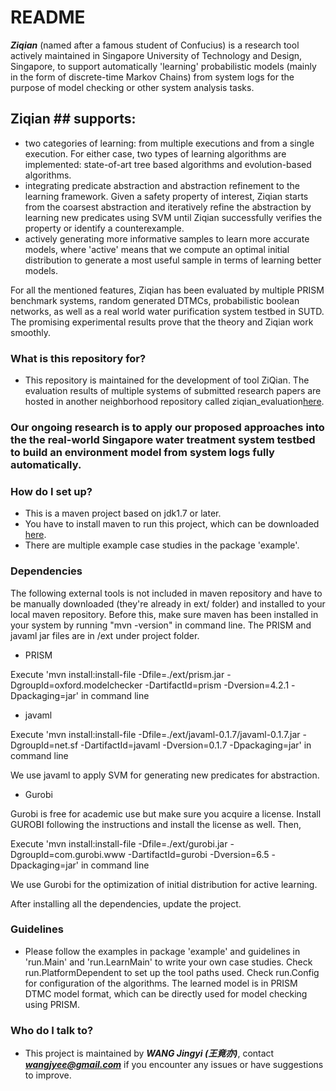# README #

***Ziqian*** (named after a famous student of Confucius) is a research tool actively maintained in Singapore University of Technology and Design, Singapore, to support automatically 'learning' probabilistic models (mainly in the form of discrete-time Markov Chains) from system logs for the purpose of model checking or other system analysis tasks. 

## Ziqian ## supports:
* two categories of learning: from multiple executions and from a single execution. For either case, two types of learning algorithms are implemented: state-of-art tree based algorithms and evolution-based algorithms.
* integrating predicate abstraction and abstraction refinement to the learning framework. Given a safety property of interest, Ziqian starts from the coarsest abstraction and iteratively refine the abstraction by learning new predicates using SVM until Ziqian successfully verifies the property or identify a counterexample.
* actively generating more informative samples to learn more accurate models, where 'active' means that we compute an optimal initial distribution to generate a most useful sample in terms of learning better models.

For all the mentioned features, Ziqian has been evaluated by multiple PRISM benchmark systems, random generated DTMCs, probabilistic boolean networks, as well as a real world water purification system testbed in SUTD. The promising experimental results prove that the theory and Ziqian work smoothly.     

### What is this repository for? ###

* This repository is maintained for the development of tool ZiQian. The evaluation results of multiple systems of submitted research papers are hosted in another neighborhood repository called ziqian_evaluation[here](https://bitbucket.org/jingyi_wang/ziqian_evaluation). 


### Our ongoing research is to apply our proposed approaches into the the real-world Singapore water treatment system testbed to build an environment model from system logs fully automatically. ###

### How do I set up? ###

* This is a maven project based on jdk1.7 or later.
* You have to install maven to run this project, which can be downloaded [here](http://maven.apache.org/).
* There are multiple example case studies in the package 'example'.

### Dependencies ###
The following external tools is not included in maven repository and have to be manually downloaded (they're already in ext/ folder) and installed to your local maven repository. Before this, make sure maven has been installed in your system by running "mvn -version" in command line. The PRISM and javaml jar files are in /ext under project folder.


* PRISM

Execute 'mvn install:install-file -Dfile=./ext/prism.jar -DgroupId=oxford.modelchecker 
    -DartifactId=prism -Dversion=4.2.1 -Dpackaging=jar' in command line



* javaml

Execute 'mvn install:install-file -Dfile=./ext/javaml-0.1.7/javaml-0.1.7.jar -DgroupId=net.sf 
    -DartifactId=javaml -Dversion=0.1.7 -Dpackaging=jar' in command line

We use javaml to apply SVM for generating new predicates for abstraction.

* Gurobi

Gurobi is free for academic use but make sure you acquire a license. Install GUROBI following the instructions and install the license as well. Then,

Execute 'mvn install:install-file -Dfile=./ext/gurobi.jar -DgroupId=com.gurobi.www 
    -DartifactId=gurobi -Dversion=6.5 -Dpackaging=jar' in command line

We use Gurobi for the optimization of initial distribution for active learning. 

After installing all the dependencies, update the project.

### Guidelines ###
* Please follow the examples in package 'example' and guidelines in 'run.Main' and 'run.LearnMain' to write your own case studies. Check run.PlatformDependent to set up the tool paths used. Check run.Config for configuration of the algorithms. The learned model is in PRISM DTMC model format, which can be directly used for model checking using PRISM.

### Who do I talk to? ###

* This project is maintained by ***WANG Jingyi (王竟亦)***, contact ***wangjyee@gmail.com*** if you encounter any issues or have suggestions to improve.